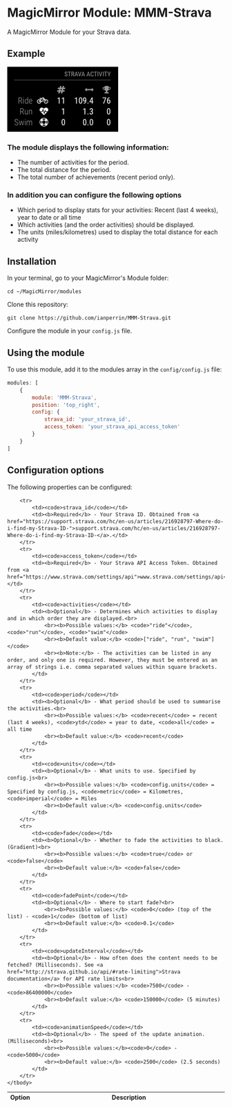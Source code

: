 # MagicMirror Module: MMM-Strava
A MagicMirror Module for your Strava data.

## Example

![](.github/example.png)

### The module displays the following information:
* The number of activities for the period.
* The total distance for the period.
* The total number of achievements (recent period only).

### In addition you can configure the following options
* Which period to display stats for your activities: Recent (last 4 weeks), year to date or all time
* Which activities (and the order activities) should be displayed.
* The units (miles/kilometres) used to display the total distance for each activity

## Installation

In your terminal, go to your MagicMirror's Module folder:
````
cd ~/MagicMirror/modules
````

Clone this repository:
````
git clone https://github.com/ianperrin/MMM-Strava.git
````

Configure the module in your `config.js` file.

## Using the module

To use this module, add it to the modules array in the `config/config.js` file:
````javascript
modules: [
    {
        module: 'MMM-Strava',
        position: 'top_right',
        config: {
            strava_id: 'your_strava_id',
            access_token: 'your_strava_api_access_token'
        }
    }
]
````

## Configuration options

The following properties can be configured:


<table width="100%">
    <!-- why, markdown... -->
    <thead>
        <tr>
            <th>Option</th>
            <th width="100%">Description</th>
        </tr>
    <thead>
    <tbody>

        <tr>
            <td><code>strava_id</code></td>
            <td><b>Required</b> - Your Strava ID. Obtained from <a href="https://support.strava.com/hc/en-us/articles/216928797-Where-do-i-find-my-Strava-ID-">support.strava.com/hc/en-us/articles/216928797-Where-do-i-find-my-Strava-ID-</a>.</td>
        </tr>
        <tr>
            <td><code>access_token</code></td>
            <td><b>Required</b> - Your Strava API Access Token. Obtained from <a href="https://www.strava.com/settings/api">www.strava.com/settings/api</a>.</td>
        </tr>
        <tr>
            <td><code>activities</code></td>
            <td><b>Optional</b> - Determines which activities to display and in which order they are displayed.<br>
                <br><b>Possible values:</b> <code>"ride"</code>, <code>"run"</code>, <code>"swim"</code>
                <br><b>Default value:</b> <code>["ride", "run", "swim"]</code>
                <br><b>Note:</b> - The activities can be listed in any order, and only one is required. However, they must be entered as an array of strings i.e. comma separated values within square brackets.
            </td>
        </tr>
        <tr>
            <td><code>period</code></td>
            <td><b>Optional</b> - What period should be used to summarise the activities.<br>
                <br><b>Possible values:</b> <code>recent</code> = recent (last 4 weeks), <code>ytd</code> = year to date, <code>all</code> = all time
                <br><b>Default value:</b> <code>recent</code>
            </td>
        </tr>
        <tr>
            <td><code>units</code></td>
            <td><b>Optional</b> - What units to use. Specified by config.js<br>
                <br><b>Possible values:</b> <code>config.units</code> = Specified by config.js, <code>metric</code> = Kilometres, <code>imperial</code> = Miles
                <br><b>Default value:</b> <code>config.units</code>
            </td>
        </tr>
        <tr>
            <td><code>fade</code></td>
            <td><b>Optional</b> - Whether to fade the activities to black. (Gradient)<br>
                <br><b>Possible values:</b> <code>true</code> or <code>false</code>
                <br><b>Default value:</b> <code>false</code>
            </td>
        </tr>
        <tr>
            <td><code>fadePoint</code></td>
            <td><b>Optional</b> - Where to start fade?<br>
                <br><b>Possible values:</b> <code>0</code> (top of the list) - <code>1</code> (bottom of list)
                <br><b>Default value:</b> <code>0.1</code>
            </td>
        </tr>
        <tr>
            <td><code>updateInterval</code></td>
            <td><b>Optional</b> - How often does the content needs to be fetched? (Milliseconds). See <a href="http://strava.github.io/api/#rate-limiting">Strava documentation</a> for API rate limits<br>
                <br><b>Possible values:</b> <code>7500</code> - <code>86400000</code>
                <br><b>Default value:</b> <code>150000</code> (5 minutes)
            </td>
        </tr>
        <tr>
            <td><code>animationSpeed</code></td>
            <td><b>Optional</b> - The speed of the update animation. (Milliseconds)<br>
                <br><b>Possible values:</b><code>0</code> - <code>5000</code>
                <br><b>Default value:</b> <code>2500</code> (2.5 seconds)
            </td>
        </tr>
    </tbody>
</table>

